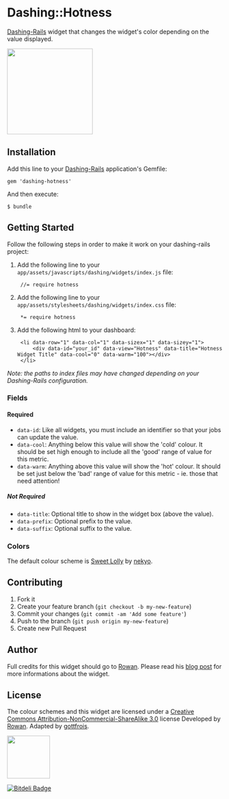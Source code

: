 # Dashing::Hotness

[Dashing-Rails](https://github.com/gottfrois/dashing-rails) widget that changes the widget's color depending on the value displayed.

<img src="http://dashboarddude.com/images/posts/dashing-hotness-widget/cool.png" width="200">

## Installation

Add this line to your [Dashing-Rails](https://github.com/gottfrois/dashing-rails) application's Gemfile:

    gem 'dashing-hotness'

And then execute:

    $ bundle

## Getting Started

Follow the following steps in order to make it work on your dashing-rails project:

1. Add the following line to your `app/assets/javascripts/dashing/widgets/index.js` file:

        //= require hotness

2. Add the following line to your `app/assets/stylesheets/dashing/widgets/index.css` file:

        *= require hotness

3. Add the following html to your dashboard:

        <li data-row="1" data-col="1" data-sizex="1" data-sizey="1">
            <div data-id="your_id" data-view="Hotness" data-title="Hotness Widget Title" data-cool="0" data-warm="100"></div>
        </li>

*Note: the paths to index files may have changed depending on your Dashing-Rails configuration.*

### Fields

#### Required

* `data-id`: Like all widgets, you must include an identifier so that your jobs can update the value.
* `data-cool`: Anything below this value will show the 'cold' colour. It should be set high enough to include all the 'good' range of value for this metric.
* `data-warm`: Anything above this value will show the 'hot' colour. It should be set just below the 'bad' range of value for this metric - ie. those that need attention!

##### Not Required

* `data-title`: Optional title to show in the widget box (above the value).
* `data-prefix`: Optional prefix to the value.
* `data-suffix`: Optional suffix to the value.

### Colors

The default colour scheme is [Sweet Lolly](http://www.colourlovers.com/palette/56122/Sweet_Lolly) by [nekyo](http://www.colourlovers.com/lover/nekoyo).

## Contributing

1. Fork it
2. Create your feature branch (`git checkout -b my-new-feature`)
3. Commit your changes (`git commit -am 'Add some feature'`)
4. Push to the branch (`git push origin my-new-feature`)
5. Create new Pull Request

## Author

Full credits for this widget should go to [Rowan](http://dashboarddude.com/). Please read his [blog post](http://dashboarddude.com/blog/2013/08/16/dashing-dashboard-widget-challenge-the-hotness/) for more informations about the widget.

## License

The colour schemes and this widget are licensed under a [Creative Commons Attribution-NonCommercial-ShareAlike 3.0](http://creativecommons.org/licenses/by-nc-sa/3.0/) license Developed by [Rowan](http://dashboarddude.com/). Adapted by [gottfrois](https://github.com/gottfrois).

<img src="http://mirrors.creativecommons.org/presskit/buttons/88x31/png/by-nc-sa.png" width="100">


[![Bitdeli Badge](https://d2weczhvl823v0.cloudfront.net/gottfrois/dashing-hotness/trend.png)](https://bitdeli.com/free "Bitdeli Badge")

